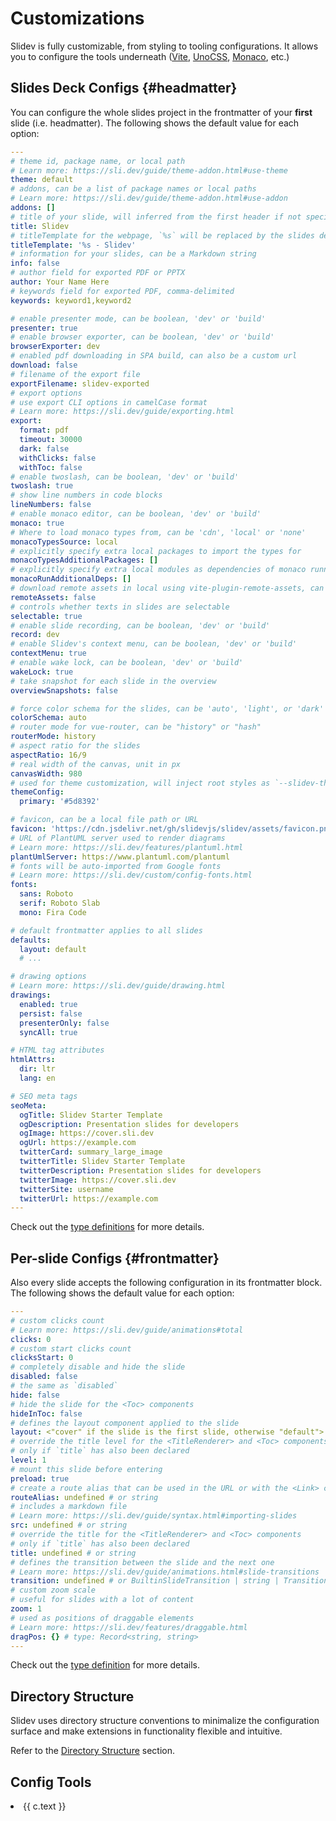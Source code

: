 # Customizations

Slidev is fully customizable, from styling to tooling configurations. It allows you to configure the tools underneath ([Vite](/custom/config-vite), [UnoCSS](/custom/config-unocss), [Monaco](/custom/config-monaco), etc.)

## Slides Deck Configs {#headmatter}

You can configure the whole slides project in the frontmatter of your **first** slide (i.e. headmatter). The following shows the default value for each option:

```yaml
---
# theme id, package name, or local path
# Learn more: https://sli.dev/guide/theme-addon.html#use-theme
theme: default
# addons, can be a list of package names or local paths
# Learn more: https://sli.dev/guide/theme-addon.html#use-addon
addons: []
# title of your slide, will inferred from the first header if not specified
title: Slidev
# titleTemplate for the webpage, `%s` will be replaced by the slides deck's title
titleTemplate: '%s - Slidev'
# information for your slides, can be a Markdown string
info: false
# author field for exported PDF or PPTX
author: Your Name Here
# keywords field for exported PDF, comma-delimited
keywords: keyword1,keyword2

# enable presenter mode, can be boolean, 'dev' or 'build'
presenter: true
# enable browser exporter, can be boolean, 'dev' or 'build'
browserExporter: dev
# enabled pdf downloading in SPA build, can also be a custom url
download: false
# filename of the export file
exportFilename: slidev-exported
# export options
# use export CLI options in camelCase format
# Learn more: https://sli.dev/guide/exporting.html
export:
  format: pdf
  timeout: 30000
  dark: false
  withClicks: false
  withToc: false
# enable twoslash, can be boolean, 'dev' or 'build'
twoslash: true
# show line numbers in code blocks
lineNumbers: false
# enable monaco editor, can be boolean, 'dev' or 'build'
monaco: true
# Where to load monaco types from, can be 'cdn', 'local' or 'none'
monacoTypesSource: local
# explicitly specify extra local packages to import the types for
monacoTypesAdditionalPackages: []
# explicitly specify extra local modules as dependencies of monaco runnable
monacoRunAdditionalDeps: []
# download remote assets in local using vite-plugin-remote-assets, can be boolean, 'dev' or 'build'
remoteAssets: false
# controls whether texts in slides are selectable
selectable: true
# enable slide recording, can be boolean, 'dev' or 'build'
record: dev
# enable Slidev's context menu, can be boolean, 'dev' or 'build'
contextMenu: true
# enable wake lock, can be boolean, 'dev' or 'build'
wakeLock: true
# take snapshot for each slide in the overview
overviewSnapshots: false

# force color schema for the slides, can be 'auto', 'light', or 'dark'
colorSchema: auto
# router mode for vue-router, can be "history" or "hash"
routerMode: history
# aspect ratio for the slides
aspectRatio: 16/9
# real width of the canvas, unit in px
canvasWidth: 980
# used for theme customization, will inject root styles as `--slidev-theme-x` for attribute `x`
themeConfig:
  primary: '#5d8392'

# favicon, can be a local file path or URL
favicon: 'https://cdn.jsdelivr.net/gh/slidevjs/slidev/assets/favicon.png'
# URL of PlantUML server used to render diagrams
# Learn more: https://sli.dev/features/plantuml.html
plantUmlServer: https://www.plantuml.com/plantuml
# fonts will be auto-imported from Google fonts
# Learn more: https://sli.dev/custom/config-fonts.html
fonts:
  sans: Roboto
  serif: Roboto Slab
  mono: Fira Code

# default frontmatter applies to all slides
defaults:
  layout: default
  # ...

# drawing options
# Learn more: https://sli.dev/guide/drawing.html
drawings:
  enabled: true
  persist: false
  presenterOnly: false
  syncAll: true

# HTML tag attributes
htmlAttrs:
  dir: ltr
  lang: en

# SEO meta tags
seoMeta:
  ogTitle: Slidev Starter Template
  ogDescription: Presentation slides for developers
  ogImage: https://cover.sli.dev
  ogUrl: https://example.com
  twitterCard: summary_large_image
  twitterTitle: Slidev Starter Template
  twitterDescription: Presentation slides for developers
  twitterImage: https://cover.sli.dev
  twitterSite: username
  twitterUrl: https://example.com
---
```

Check out the [type definitions](https://github.com/slidevjs/slidev/blob/main/packages/types/src/config.ts) for more details.

## Per-slide Configs {#frontmatter}

Also every slide accepts the following configuration in its frontmatter block. The following shows the default value for each option:

```yaml
---
# custom clicks count
# Learn more: https://sli.dev/guide/animations#total
clicks: 0
# custom start clicks count
clicksStart: 0
# completely disable and hide the slide
disabled: false
# the same as `disabled`
hide: false
# hide the slide for the <Toc> components
hideInToc: false
# defines the layout component applied to the slide
layout: <"cover" if the slide is the first slide, otherwise "default">
# override the title level for the <TitleRenderer> and <Toc> components
# only if `title` has also been declared
level: 1
# mount this slide before entering
preload: true
# create a route alias that can be used in the URL or with the <Link> component
routeAlias: undefined # or string
# includes a markdown file
# Learn more: https://sli.dev/guide/syntax.html#importing-slides
src: undefined # or string
# override the title for the <TitleRenderer> and <Toc> components
# only if `title` has also been declared
title: undefined # or string
# defines the transition between the slide and the next one
# Learn more: https://sli.dev/guide/animations.html#slide-transitions
transition: undefined # or BuiltinSlideTransition | string | TransitionGroupProps | null
# custom zoom scale
# useful for slides with a lot of content
zoom: 1
# used as positions of draggable elements
# Learn more: https://sli.dev/features/draggable.html
dragPos: {} # type: Record<string, string>
---
```

Check out the [type definition](https://github.com/slidevjs/slidev/blob/main/packages/types/src/frontmatter.ts#L260) for more details.

## Directory Structure

Slidev uses directory structure conventions to minimalize the configuration surface and make extensions in functionality flexible and intuitive.

Refer to the [Directory Structure](/custom/directory-structure) section.

## Config Tools

<script setup>
import VPLink from 'vitepress/dist/client/theme-default/components/VPLink.vue'
import customizations from '../.vitepress/customizations'
</script>

<li v-for="c of customizations.slice(2)" :key="c.text">
  <VPLink :href="c.link">
    {{ c.text }}
  </VPLink>
</li>
